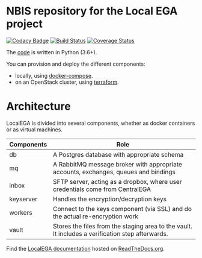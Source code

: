 # NBIS repository for the Local EGA project

[![Codacy Badge](https://api.codacy.com/project/badge/Grade/3dd83b28ec2041889bfb13641da76c5b)](https://www.codacy.com/app/NBIS/LocalEGA?utm_source=github.com&amp;utm_medium=referral&amp;utm_content=NBISweden/LocalEGA&amp;utm_campaign=Badge_Grade)
[![Build Status](https://travis-ci.org/NBISweden/LocalEGA.svg?branch=dev)](https://travis-ci.org/NBISweden/LocalEGA)
[![Coverage Status](https://coveralls.io/repos/github/NBISweden/LocalEGA/badge.svg?branch=dev)](https://coveralls.io/github/NBISweden/LocalEGA?branch=dev)

The [code](lega) is written in Python (3.6+).

You can provision and deploy the different components:

* locally, using [docker-compose](deployments/docker).
* on an OpenStack cluster, using [terraform](deployments/terraform).

# Architecture

LocalEGA is divided into several components, whether as docker
containers or as virtual machines.

| Components | Role |
|------------|------|
| db         | A Postgres database with appropriate schema |
| mq         | A RabbitMQ message broker with appropriate accounts, exchanges, queues and bindings |
| inbox      | SFTP server, acting as a dropbox, where user credentials come from CentralEGA |
| keyserver  | Handles the encryption/decryption keys |
| workers    | Connect to the keys component (via SSL) and do the actual re-encryption work |
| vault      | Stores the files from the staging area to the vault. It includes a verification step afterwards. |


Find the [LocalEGA documentation](http://localega.readthedocs.io) hosted on [ReadTheDocs.org](https://readthedocs.org/).
